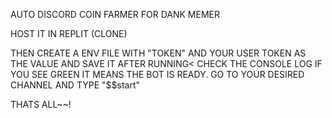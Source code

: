 AUTO DISCORD COIN FARMER FOR DANK MEMER

HOST IT IN REPLIT (CLONE)

THEN CREATE A ENV FILE WITH "TOKEN" AND YOUR USER TOKEN AS THE VALUE AND SAVE IT
AFTER RUNNING< CHECK THE CONSOLE LOG IF YOU SEE GREEN IT MEANS THE BOT IS READY.
GO TO YOUR DESIRED CHANNEL AND TYPE "$$start"

THATS ALL~~!
